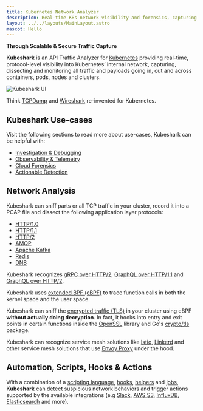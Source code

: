 ```yaml
---
title: Kubernetes Network Analyzer
description: Real-time K8s network visibility and forensics, capturing and monitoring all traffic and payloads going in, out and across containers, pods, nodes and clusters.
layout: ../../layouts/MainLayout.astro
mascot: Hello
---
```


**Through Scalable & Secure Traffic Capture**

**Kubeshark** is an API Traffic Analyzer for [Kubernetes](https://kubernetes.io/) providing real-time, protocol-level visibility into Kubernetes’ internal network, capturing, dissecting and monitoring all traffic and payloads going in, out and across containers, pods, nodes and clusters.

![Kubeshark UI](/kubeshark-ui.png)

Think [TCPDump](https://en.wikipedia.org/wiki/Tcpdump) and [Wireshark](https://www.wireshark.org/) re-invented for Kubernetes.

## Kubeshark Use-cases
Visit the following sections to read more about use-cases, Kubeshark can be helpful with:
- [Investigation & Debugging](/en/traffic_investigation)
- [Observability & Telemetry](/en/observability)
- [Cloud Forensics](/en/cloud_forensics)
- [Actionable Detection](/en/actionable_detection)

## Network Analysis
Kubeshark can sniff parts or all TCP traffic in your cluster, record it into a PCAP file and dissect the following application layer protocols:

- [HTTP/1.0](https://datatracker.ietf.org/doc/html/rfc1945)
- [HTTP/1.1](https://datatracker.ietf.org/doc/html/rfc2616)
- [HTTP/2](https://datatracker.ietf.org/doc/html/rfc7540)
- [AMQP](https://www.rabbitmq.com/amqp-0-9-1-reference.html)
- [Apache Kafka](https://kafka.apache.org/protocol)
- [Redis](https://redis.io/topics/protocol)
- [DNS](https://www.iana.org/assignments/dns-parameters/dns-parameters.xhtml)

Kubeshark recognizes [gRPC over HTTP/2](https://grpc.github.io/grpc/core/md_doc__p_r_o_t_o_c_o_l-_h_t_t_p2.html),
[GraphQL over HTTP/1.1](https://graphql.org/learn/serving-over-http/)
and [GraphQL over HTTP/2](https://graphql.org/learn/serving-over-http/).

Kubeshark uses [extended BPF (eBPF)](https://en.wikipedia.org/wiki/Berkeley_Packet_Filter) to trace function calls in both the kernel space and the user space.

Kubeshark can sniff the [encrypted traffic (TLS)](https://en.wikipedia.org/wiki/Transport_Layer_Security) in your cluster using
eBPF **without actually doing decryption**. In fact, it hooks into entry and exit points in certain functions inside the
[OpenSSL](https://www.openssl.org/) library and Go's [crypto/tls](https://pkg.go.dev/crypto/tls) package.

Kubeshark can recognize service mesh solutions like [Istio](https://istio.io/), [Linkerd](https://linkerd.io/) and other service mesh solutions that use [Envoy Proxy](https://www.envoyproxy.io/) under the hood.

## Automation, Scripts, Hooks & Actions

With a combination of a [scripting language](/en/automation_scripting), [hooks](/en/automation_hooks), [helpers](/en/automation_helpers) and [jobs](/en/automation_jobs), **Kubeshark** can detect suspicious network behaviors and trigger actions supported by the available integrations (e.g [Slack](/en/integrations_slack), [AWS S3](/en/integrations_aws_s3), [InfluxDB](/en/integrations_influxdb), [Elasticsearch](/en/integrations_elastic) and more).


